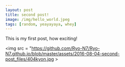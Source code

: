 ```yaml
---
layout: post
title: second post!
image: /img/hello_world.jpeg
tags: [random, yeayayaya, whey]
---
```


This is my first post, how exciting!


<img src = "https://github.com/Ryo-N7/Ryo-N7.github.io/blob/master/assets/2016-08-04-second-post_files/404kyon.jpg >